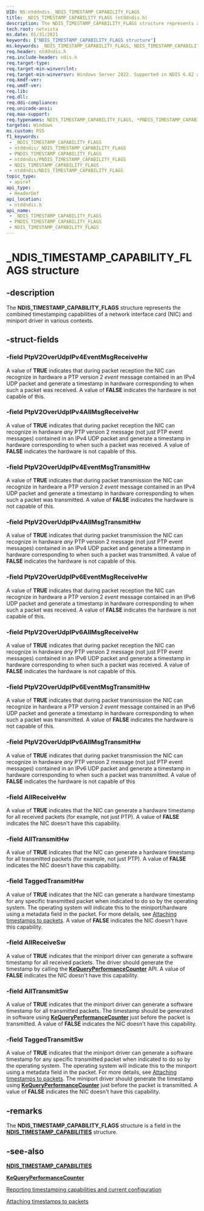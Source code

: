 ```yaml
---
UID: NS:ntddndis._NDIS_TIMESTAMP_CAPABILITY_FLAGS
title: _NDIS_TIMESTAMP_CAPABILITY_FLAGS (ntddndis.h)
description: The NDIS_TIMESTAMP_CAPABILITY_FLAGS structure represents a network interface card (NIC)'s timestamping capabilities in various contexts.
tech.root: netvista
ms.date: 01/31/2021
keywords: ["NDIS_TIMESTAMP_CAPABILITY_FLAGS structure"]
ms.keywords: _NDIS_TIMESTAMP_CAPABILITY_FLAGS, NDIS_TIMESTAMP_CAPABILITY_FLAGS, *PNDIS_TIMESTAMP_CAPABILITY_FLAGS,
req.header: ntddndis.h
req.include-header: ndis.h
req.target-type: 
req.target-min-winverclnt: 
req.target-min-winversvr: Windows Server 2022. Supported in NDIS 6.82 and later.
req.kmdf-ver: 
req.umdf-ver: 
req.lib: 
req.dll: 
req.ddi-compliance: 
req.unicode-ansi: 
req.max-support: 
req.typenames: NDIS_TIMESTAMP_CAPABILITY_FLAGS, *PNDIS_TIMESTAMP_CAPABILITY_FLAGS
targetos: Windows
ms.custom: RS5
f1_keywords:
 - _NDIS_TIMESTAMP_CAPABILITY_FLAGS
 - ntddndis/_NDIS_TIMESTAMP_CAPABILITY_FLAGS
 - PNDIS_TIMESTAMP_CAPABILITY_FLAGS
 - ntddndis/PNDIS_TIMESTAMP_CAPABILITY_FLAGS
 - NDIS_TIMESTAMP_CAPABILITY_FLAGS
 - ntddndis/NDIS_TIMESTAMP_CAPABILITY_FLAGS
topic_type:
 - apiref
api_type:
 - HeaderDef
api_location:
 - ntddndis.h
api_name:
 - _NDIS_TIMESTAMP_CAPABILITY_FLAGS
 - PNDIS_TIMESTAMP_CAPABILITY_FLAGS
 - NDIS_TIMESTAMP_CAPABILITY_FLAGS
---
```


# _NDIS_TIMESTAMP_CAPABILITY_FLAGS structure

## -description

The **NDIS_TIMESTAMP_CAPABILITY_FLAGS** structure represents the combined timestamping capabilities of a network interface card (NIC) and miniport driver in various contexts.

## -struct-fields

### -field PtpV2OverUdpIPv4EventMsgReceiveHw

A value of **TRUE** indicates that during packet reception the NIC can recognize in hardware a PTP version 2 *event* message contained in an IPv4 UDP packet and generate a timestamp in hardware corresponding to when such a packet was received. A value of **FALSE** indicates the hardware is not capable of this.

### -field PtpV2OverUdpIPv4AllMsgReceiveHw

A value of **TRUE** indicates that during packet reception the NIC can recognize in hardware *any* PTP version 2 message (not just PTP event messages) contained in an IPv4 UDP packet and generate a timestamp in hardware corresponding to when such a packet was received. A value of **FALSE** indicates the hardware is not capable of this.

### -field PtpV2OverUdpIPv4EventMsgTransmitHw

A value of **TRUE** indicates that during packet transmission the NIC can recognize in hardware a PTP version 2 *event* message contained in an IPv4 UDP packet and generate a timestamp in hardware corresponding to when such a packet was transmitted. A value of **FALSE** indicates the hardware is not capable of this.

### -field PtpV2OverUdpIPv4AllMsgTransmitHw

A value of **TRUE** indicates that during packet transmission the NIC can recognize in hardware *any* PTP version 2 message (not just PTP event messages) contained in an IPv4 UDP packet and generate a timestamp in hardware corresponding to when such a packet was transmitted. A value of **FALSE** indicates the hardware is not capable of this.

### -field PtpV2OverUdpIPv6EventMsgReceiveHw

A value of **TRUE** indicates that during packet reception the NIC can recognize in hardware a PTP version 2 *event* message contained in an IPv6 UDP packet and generate a timestamp in hardware corresponding to when such a packet was received. A value of **FALSE** indicates the hardware is not capable of this.

### -field PtpV2OverUdpIPv6AllMsgReceiveHw

A value of **TRUE** indicates that during packet reception the NIC can recognize in hardware *any* PTP version 2 message (not just PTP event messages) contained in an IPv6 UDP packet and generate a timestamp in hardware corresponding to when such a packet was received. A value of **FALSE** indicates the hardware is not capable of this.

### -field PtpV2OverUdpIPv6EventMsgTransmitHw

A value of **TRUE** indicates that during packet transmission the NIC can recognize in hardware a PTP version 2 *event* message contained in an IPv6 UDP packet and generate a timestamp in hardware corresponding to when such a packet was transmitted. A value of **FALSE** indicates the hardware is not capable of this.

### -field PtpV2OverUdpIPv6AllMsgTransmitHw

A value of **TRUE** indicates that during packet transmission the NIC can recognize in hardware *any* PTP version 2 message (not just PTP event messages) contained in an IPv6 UDP packet and generate a timestamp in hardware corresponding to when such a packet was transmitted. A value of **FALSE** indicates the hardware is not capable of this

### -field AllReceiveHw

A value of **TRUE** indicates that the NIC can generate a hardware timestamp for all received packets (for example, not just PTP). A value of **FALSE** indicates the NIC doesn't have this capability.

### -field AllTransmitHw

A value of **TRUE** indicates that the NIC can generate a hardware timestamp for all transmitted packets (for example, not just PTP). A value of **FALSE** indicates the NIC doesn't have this capability.

### -field TaggedTransmitHw

A value of **TRUE** indicates that the NIC can generate a hardware timestamp for any specific transmitted packet when indicated to do so by the operating system. The operating system will indicate this to the miniport/hardware using a metadata field in the packet. For more details, see [Attaching timestamps to packets](/windows-hardware/drivers/network/attaching-timestamps-to-packets). A value of **FALSE** indicates the NIC doesn't have this capability.

### -field AllReceiveSw

A value of **TRUE** indicates that the miniport driver can generate a software timestamp for all received packets. The driver should generate the timestamp by calling the [**KeQueryPerformanceCounter**](../ntifs/nf-ntifs-kequeryperformancecounter.md) API. A value of **FALSE** indicates the NIC doesn't have this capability.

### -field AllTransmitSw

A value of **TRUE** indicates that the miniport driver can generate a software timestamp for all transmitted packets. The timestamp should be generated in software using [**KeQueryPerformanceCounter**](../ntifs/nf-ntifs-kequeryperformancecounter.md) just before the packet is transmitted. A value of **FALSE** indicates the NIC doesn't have this capability.

### -field TaggedTransmitSw

A value of **TRUE** indicates that the miniport driver can generate a software timestamp for any specific transmitted packet when indicated to do so by the operating system. The operating system will indicate this to the miniport using a metadata field in the packet. For more details, see [Attaching timestamps to packets](/windows-hardware/drivers/network/attaching-timestamps-to-packets). The miniport driver should generate the timestamp using [**KeQueryPerformanceCounter**](../ntifs/nf-ntifs-kequeryperformancecounter.md) just before the packet is transmitted. A value of **FALSE** indicates the NIC doesn't have this capability.

## -remarks

The **NDIS_TIMESTAMP_CAPABILITY_FLAGS** structure is a field in the [**NDIS_TIMESTAMP_CAPABILITIES**](ns-ntddndis-_ndis_timestamp_capabilities.md) structure. 

## -see-also

[**NDIS_TIMESTAMP_CAPABILITIES**](ns-ntddndis-_ndis_timestamp_capabilities.md)

[**KeQueryPerformanceCounter**](../ntifs/nf-ntifs-kequeryperformancecounter.md)

[Reporting timestamping capabilities and current configuration](/windows-hardware/drivers/network/reporting-timestamping-capabilities)

[Attaching timestamps to packets](/windows-hardware/drivers/network/attaching-timestamps-to-packets)
